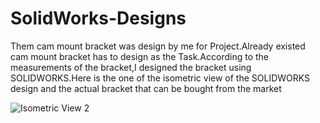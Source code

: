 # SolidWorks-Designs

Them cam mount bracket was design by me for Project.Already existed cam mount bracket has to design as the Task.According to the measurements of the bracket,I designed the bracket using SOLIDWORKS.Here is the one of the isometric view of the SOLIDWORKS design and the actual bracket that can be bought from the market

![Isometric View 2](https://github.com/NipunPushpakumara/SolidWorks-Designs/assets/129825942/0800e043-cceb-4692-ac72-1e097ac36350)
